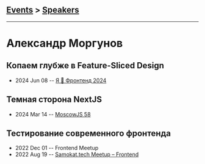 ## [Events](../README.md) > [Speakers](../speakers.md)
---

# Александр Моргунов

## Копаем глубже в Feature-Sliced Design
- 2024 Jun 08 -- [Я 💛 Фронтенд 2024](https://youtu.be/M84x3pzDYr0)    
## Темная сторона NextJS
- 2024 Mar 14 -- [MoscowJS 58](https://youtu.be/1RHxFJhLrQk)    
## Тестирование современного фронтенда
- 2022 Dec 01 -- Frontend Meetup    
- 2022 Aug 19 -- [Samokat.tech Meetup – Frontend](https://youtu.be/yIE2fFFrAlM?t=2485)    
